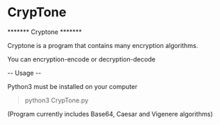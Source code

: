 # CrypTone

******* Cryptone *******

Cryptone is a program that contains many encryption algorithms. 

You can encryption-encode or decryption-decode


-- Usage --

Python3 must be installed on your computer

> python3 CrypTone.py

(Program currently includes Base64, Caesar and Vigenere algorithms) 






